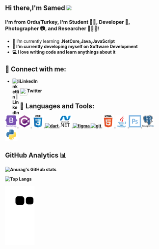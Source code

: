 ## Hi there,I'm Samed <img src="https://raw.githubusercontent.com/iampavangandhi/iampavangandhi/master/gifs/Hi.gif" width="30px" >



### I'm from Ordu/Turkey, I'm Student 👨‍🎓, Developer 🚀, Photographer 📷, and Researcher  👨🏻‍💻!
- 🌱 I’m currently learning <b>.NetCore,Java,JavaScript<b/>
- 🔭 I’m currently developing myself on <b>Software Development<b/>
- 💻 I love writing code and learn anythings about it  


## 📩 Connect with me:

- LinkedIn[<img align="left" alt="linkedin | LinkedIn" width="24px" src="https://raw.githubusercontent.com/peterthehan/peterthehan/master/assets/linkedin.svg" />][linkedin]

- Twitter[<img align="left" height="24" width="24" src="https://cdn.jsdelivr.net/npm/simple-icons@3.13.0/icons/twitter.svg" />][twitter]


## 🔧 Languages and Tools:
<p align="left"> <a href="https://getbootstrap.com" target="_blank" rel="noreferrer"> <img src="https://raw.githubusercontent.com/devicons/devicon/master/icons/bootstrap/bootstrap-plain-wordmark.svg" alt="bootstrap" width="40" height="40"/> </a> <a href="https://www.w3schools.com/cs/" target="_blank" rel="noreferrer"> <img src="https://raw.githubusercontent.com/devicons/devicon/master/icons/csharp/csharp-original.svg" alt="csharp" width="40" height="40"/> </a> <a href="https://www.w3schools.com/css/" target="_blank" rel="noreferrer"> <img src="https://raw.githubusercontent.com/devicons/devicon/master/icons/css3/css3-original-wordmark.svg" alt="css3" width="40" height="40"/> </a> <a href="https://dart.dev" target="_blank" rel="noreferrer"> <img src="https://www.vectorlogo.zone/logos/dartlang/dartlang-icon.svg" alt="dart" width="40" height="40"/> </a> <a href="https://dotnet.microsoft.com/" target="_blank" rel="noreferrer"> <img src="https://raw.githubusercontent.com/devicons/devicon/master/icons/dot-net/dot-net-original-wordmark.svg" alt="dotnet" width="40" height="40"/> </a> <a href="https://www.figma.com/" target="_blank" rel="noreferrer"> <img src="https://www.vectorlogo.zone/logos/figma/figma-icon.svg" alt="figma" width="40" height="40"/> </a> <a href="https://git-scm.com/" target="_blank" rel="noreferrer"> <img src="https://www.vectorlogo.zone/logos/git-scm/git-scm-icon.svg" alt="git" width="40" height="40"/> </a> <a href="https://www.w3.org/html/" target="_blank" rel="noreferrer"> <img src="https://raw.githubusercontent.com/devicons/devicon/master/icons/html5/html5-original-wordmark.svg" alt="html5" width="40" height="40"/> </a> <a href="https://www.java.com" target="_blank" rel="noreferrer"> <img src="https://raw.githubusercontent.com/devicons/devicon/master/icons/java/java-original.svg" alt="java" width="40" height="40"/> </a> <a href="https://www.photoshop.com/en" target="_blank" rel="noreferrer"> <img src="https://raw.githubusercontent.com/devicons/devicon/master/icons/photoshop/photoshop-line.svg" alt="photoshop" width="40" height="40"/> </a> <a href="https://www.postgresql.org" target="_blank" rel="noreferrer"> <img src="https://raw.githubusercontent.com/devicons/devicon/master/icons/postgresql/postgresql-original-wordmark.svg" alt="postgresql" width="40" height="40"/> </a> <a href="https://www.python.org" target="_blank" rel="noreferrer"> <img src="https://raw.githubusercontent.com/devicons/devicon/master/icons/python/python-original.svg" alt="python" width="40" height="40"/> </a> </p>

## GitHub Analytics 📊
  ![Anurag's GitHub stats](https://github-readme-stats.vercel.app/api?username=samedkazan&show_icons=true&theme=dark)
  <br/>
  
  ![Top Langs](https://github-readme-stats.vercel.app/api/top-langs/?username=samedkazan&layout=compact)


[linkedin]: https://www.linkedin.com/in/samet-kazan-8072a0218/
[twitter]: https://twitter.com/ipusata
[github]: https://github.com/samedkazan

  ![snake svg](https://github.com/binnazcabuk/binnazcabuk/blob/output/github-contribution-grid-snake.svg)
